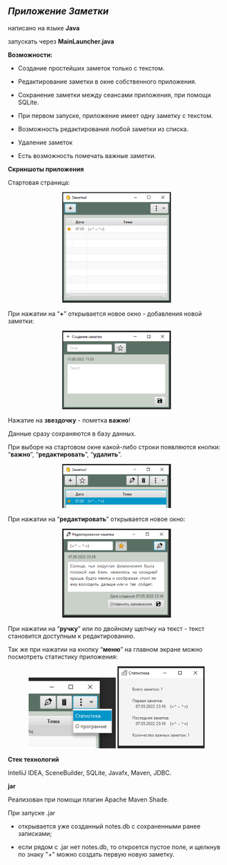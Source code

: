 ## _Приложение **Заметки**_
написано на языке **Java**

запускать через **MainLauncher.java**

**Возможности:**

- Создание простейших заметок только с текстом. 

- Редактирование заметки в окне собственного приложения. 

- Сохранение заметки между сеансами приложения, при помощи SQLite.

- При первом запуске, приложение имеет одну заметку с текстом.

- Возможность редактирования любой заметки из списка.

- Удаление заметок  

- Есть возможность помечать важные заметки.

**Скриншоты приложения**

Стартовая страница:

 <p align="center"><img  src="./readme_assets/hello.PNG" width="50%"></p>

При нажатии на “**+**”  открывается новое окно - добавления новой заметки:

<p align="center"><img  src="./readme_assets/addNote.PNG" width="50%"></p>

Нажатие на **звездочку** - пометка **важно**!

Данные сразу сохраняются в базу данных.

При выборе на стартовом окне какой-либо строки появляются кнопки: “**важно**”, “**редактировать**”, “**удалить**”.

 <p align="center"><img  src="./readme_assets/helloClick.PNG" width="50%"></p>

При нажатии на “**редактировать**” открывается новое окно:

 <p align="center"><img  src="./readme_assets/updateNote.PNG" width="50%"></p>

При нажатии на “**ручку**” или по двойному щелчку на текст - текст становится доступным к редактированию.

Так же при нажатии на кнопку “**меню**” на главном экране можно посмотреть статистику приложения:

 <p align="center"><img  src="./readme_assets/menu.png" width="40%">      <img  src="./readme_assets/statistics.PNG" width="40%"></p>

**Стек технологий**

IntelliJ IDEA, SceneBuilder, SQLite, Javafx, Maven, JDBC.

**jar**

Реализован при помощи плагин Apache Maven Shade.

При запуске .jar 

 - открывается уже созданный notes.db с сохраненными ранее записками;
 
 - если рядом с .jar нет notes.db, то откроется пустое поле, и щелкнув по знаку "*+*" можно создать первую новую заметку.
